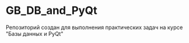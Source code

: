 # GB_DB_and_PyQt
Репозиторий создан для выполнения практических задач на курсе "Базы данных и PyQt"
